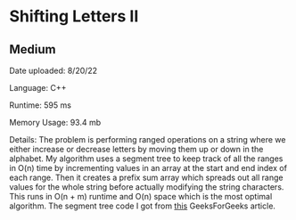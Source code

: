 
# Shifting Letters II

## Medium

Date uploaded: 8/20/22

Language: C++

Runtime: 595 ms

Memory Usage: 93.4 mb

Details: The problem is performing ranged operations on a string where we either increase or decrease letters by moving them up or down in the alphabet. My algorithm uses a segment tree to keep track of all the ranges in O(n) time by incrementing values in an array at the start and end index of each range. Then it creates a prefix sum array which spreads out all range values for the whole string before actually modifying the string characters. This runs in O(n + m) runtime and O(n) space which is the most optimal algorithm. The segment tree code I got from [this](https://www.geeksforgeeks.org/constant-time-range-add-operation-array/) GeeksForGeeks article.

